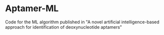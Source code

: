 # Aptamer-ML
Code for the ML algorithm published in "A novel artificial intelligence-based approach for identification of deoxynucleotide aptamers"
